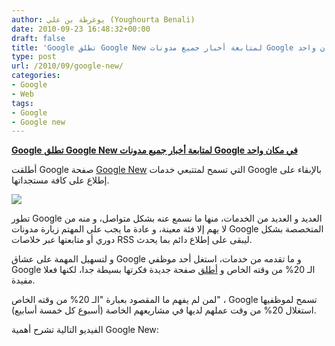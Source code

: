 ```yaml
---
author: يوغرطة بن علي (Youghourta Benali)
date: 2010-09-23 16:48:32+00:00
draft: false
title: 'Google تطلق Google New لمتابعة أخبار جميع مدونات Google في مكان واحد '
type: post
url: /2010/09/google-new/
categories:
- Google
- Web
tags:
- Google
- Google new
---
```


**[Google تطلق Google New لمتابعة أخبار جميع مدونات Google في مكان واحد]( http://www.it-scoop.com/2010/09/google-new/)**




أطلقت Google صفحة [Google New](http://www.google.com/newproducts/) التي تسمح لمتتبعي خدمات Google بالإبقاء على إطلاع على كافة مستجداتها.




[![](http://www.it-scoop.com/wp-content/uploads/2010/09/google-new.png)
]( http://www.it-scoop.com/2010/09/google-new/)


تطور Google العديد و العديد من الخدمات، منها ما نسمع عنه بشكل متواصل، و منه من لا يهم إلا فئة معينة، و عادة ما يجب على المهتم زيارة مدونات Google المتخصصة بشكل دوري أو متابعتها عبر خلاصات RSS ليبقى على إطلاع دائم بما يحدث.

و لتسهيل المهمة على عشاق Google و ما تقدمه من خدمات، استغل أحد موظفي Google الـ 20% من وقته الخاص و [أطلق](http://googleblog.blogspot.com/2010/09/one-place-to-find-everything-new-from.html) صفحة جديدة فكرتها بسيطة جدا، لكنها فعلا مفيدة.

لمن لم يفهم ما المقصود بعبارة "الـ 20% من وقته الخاص" ، Google تسمح لموظفيها استغلال 20% من وقت عملهم لديها في مشاريعهم الخاصة (أسبوع كل خمسة أسابيع).

الفيديو التالية تشرح أهمية Google New:
